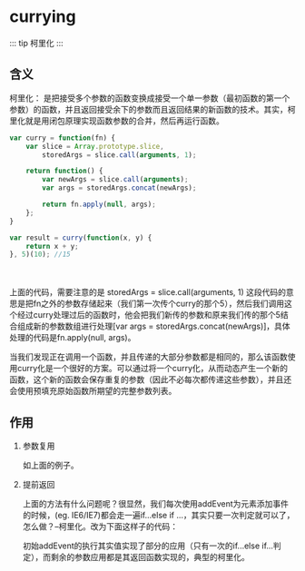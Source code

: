 # currying
::: tip
柯里化
:::

## 含义
柯里化： 是把接受多个参数的函数变换成接受一个单一参数（最初函数的第一个参数）的函数，并且返回接受余下的参数而且返回结果的新函数的技术。其实，柯里化就是用闭包原理实现函数参数的合并，然后再运行函数。

```javascript
var curry = function(fn) {
    var slice = Array.prototype.slice,
        storedArgs = slice.call(arguments, 1);

    return function() {
        var newArgs = slice.call(arguments);
        var args = storedArgs.concat(newArgs);

        return fn.apply(null, args);
    };
}

var result = curry(function(x, y) {
    return x + y;
}, 5)(10); //15
```
　　　　

上面的代码，需要注意的是 storedArgs = slice.call(arguments, 1) 这段代码的意思是把fn之外的参数存储起来（我们第一次传个curry的那个5），然后我们调用这个经过curry处理过后的函数时，他会把我们新传的参数和原来我们传的那个5结合组成新的参数数组进行处理[var args = storedArgs.concat(newArgs)]，具体处理的代码是fn.apply(null, args)。

当我们发现正在调用一个函数，并且传递的大部分参数都是相同的，那么该函数使用curry化是一个很好的方案。可以通过将一个curry化，从而动态产生一个新的函数，这个新的函数会保存重复的参数（因此不必每次都传递这些参数），并且还会使用预填充原始函数所期望的完整参数列表。

## 作用
1. 参数复用

    如上面的例子。

2. 提前返回

    上面的方法有什么问题呢？很显然，我们每次使用addEvent为元素添加事件的时候，(eg. IE6/IE7)都会走一遍if...else if ...，其实只要一次判定就可以了，怎么做？–柯里化。改为下面这样子的代码：

    初始addEvent的执行其实值实现了部分的应用（只有一次的if...else if...判定），而剩余的参数应用都是其返回函数实现的，典型的柯里化。

